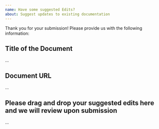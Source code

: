 ```yaml
---
name: Have some suggested Edits?
about: Suggest updates to existing documentation
---
```


Thank you for your submission! Please provide us with the following information:

Title of the Document
-------------------------------------------
...

Document URL
-------------------------------------------
...

Please drag and drop your suggested edits here and we will review upon submission
-------------------------------------------
...

